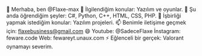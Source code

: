 👋 Merhaba, ben @Flaxe-max
👀 İlgilendiğim konular: Yazılım ve oyunlar.
🌱 Şu anda öğrendiğim şeyler: C#, Python, C++, HTML, CSS, PHP.
💞️ İşbirliği yapmak istediğim konular: Yazılım projeleri.
📫 Benimle iletişime geçmek için: flaxebusiness@gmail.com
😄 Youtube: @SadeceFlaxe İnstagram: feware.code Web: fewareyt.unaux.com
⚡ Eğlenceli bir gerçek: Valorant oynamayı severim.

